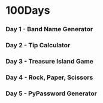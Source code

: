 # 100Days

### Day 1 - Band Name Generator
### Day 2 - Tip Calculator
### Day 3 - Treasure Island Game
### Day 4 - Rock, Paper, Scissors
### Day 5 - PyPassword Generator
